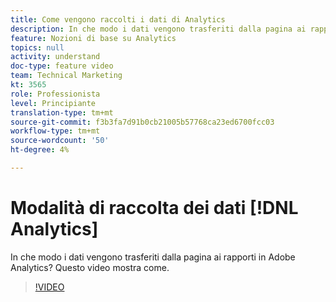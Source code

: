 ```yaml
---
title: Come vengono raccolti i dati di Analytics
description: In che modo i dati vengono trasferiti dalla pagina ai rapporti in Adobe Analytics? Questo video mostra come.
feature: Nozioni di base su Analytics
topics: null
activity: understand
doc-type: feature video
team: Technical Marketing
kt: 3565
role: Professionista
level: Principiante
translation-type: tm+mt
source-git-commit: f3b3fa7d91b0cb21005b57768ca23ed6700fcc03
workflow-type: tm+mt
source-wordcount: '50'
ht-degree: 4%

---
```



# Modalità di raccolta dei dati [!DNL Analytics]

In che modo i dati vengono trasferiti dalla pagina ai rapporti in Adobe Analytics? Questo video mostra come.

>[!VIDEO](https://video.tv.adobe.com/v/28768/?quality=12)
